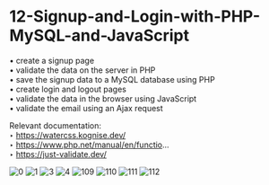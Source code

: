 # 12-Signup-and-Login-with-PHP-MySQL-and-JavaScript

• create a signup page       <br>
• validate the data on the server in PHP     <br>
• save the signup data to a MySQL database using PHP   <br>
• create login and logout pages    <br>
• validate the data in the browser using JavaScript   <br>
• validate the email using an Ajax request   <br>

Relevant documentation:   <br>
‣ https://watercss.kognise.dev/    <br>
‣ https://www.php.net/manual/en/functio...     <br>
‣ https://just-validate.dev/    <br>



![0](https://user-images.githubusercontent.com/56784702/216789028-73737dc2-0ce4-44a0-a213-6835db7ab1bb.png)
![1](https://user-images.githubusercontent.com/56784702/216789033-586d5654-993d-444a-9ac9-d3ecebcc642a.png)
![3](https://user-images.githubusercontent.com/56784702/216789037-f1e9b7a6-fddb-4dd4-b092-1222e73fd4a1.png)
![4](https://user-images.githubusercontent.com/56784702/216789040-175712df-2637-4fdd-93ea-f46192589f7b.png)
![109](https://user-images.githubusercontent.com/56784702/216789041-688a311f-b840-4677-9151-96f6f7bfd888.png)
![110](https://user-images.githubusercontent.com/56784702/216789042-ccbb903f-da06-4a19-bfde-1ffbea5ce210.png)
![111](https://user-images.githubusercontent.com/56784702/216789046-c8b8232b-c438-42c6-a753-1d34b99a3214.png)
![112](https://user-images.githubusercontent.com/56784702/216789048-191d6a40-23ce-4442-a6d8-edb795dcd5ec.png)

